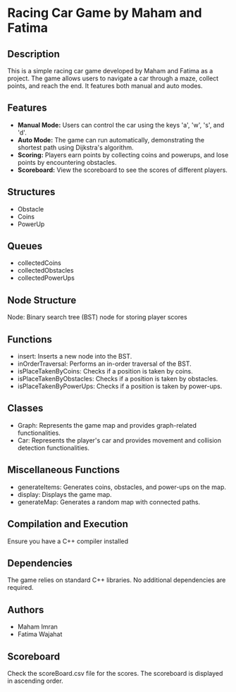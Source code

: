 # Racing Car Game by Maham and Fatima

## Description

This is a simple racing car game developed by Maham and Fatima as a project. The game allows users to navigate a car through a maze, collect points, and reach the end. It features both manual and auto modes.

## Features

- **Manual Mode:** Users can control the car using the keys 'a', 'w', 's', and 'd'.
- **Auto Mode:** The game can run automatically, demonstrating the shortest path using Dijkstra's algorithm.
- **Scoring:** Players earn points by collecting coins and powerups, and lose points by encountering obstacles.
- **Scoreboard:** View the scoreboard to see the scores of different players.

## Structures
- Obstacle
- Coins
- PowerUp

## Queues
- collectedCoins
- collectedObstacles
- collectedPowerUps

## Node Structure
Node: Binary search tree (BST) node for storing player scores

## Functions
- insert: Inserts a new node into the BST.
- inOrderTraversal: Performs an in-order traversal of the BST.
- isPlaceTakenByCoins: Checks if a position is taken by coins.
- isPlaceTakenByObstacles: Checks if a position is taken by obstacles.
- isPlaceTakenByPowerUps: Checks if a position is taken by power-ups.

## Classes
- Graph: Represents the game map and provides graph-related functionalities.
- Car: Represents the player's car and provides movement and collision detection functionalities.

## Miscellaneous Functions
- generateItems: Generates coins, obstacles, and power-ups on the map.
- display: Displays the game map.
- generateMap: Generates a random map with connected paths.

## Compilation and Execution

Ensure you have a C++ compiler installed

## Dependencies
The game relies on standard C++ libraries. No additional dependencies are required.

## Authors
- Maham Imran
- Fatima Wajahat

## Scoreboard
Check the scoreBoard.csv file for the scores. The scoreboard is displayed in ascending order.
